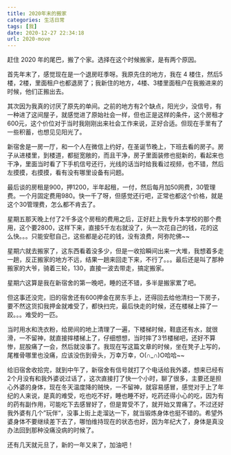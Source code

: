 ```yaml
---
title: 2020年末的搬家
categories: 生活日常
tags: [我]
date: 2020-12-27 22:34:18
url: 2020-move
---
```


赶住 2020 年的尾巴，搬了个家。选择在这个时候搬家，是有两个原因。

<!--more-->

 首先年末了，感觉现在是一个退房旺季呀。我原先住的地方，我在 4 楼住，然后5楼，2楼，里面租户也都退房了；我新住的地方，4楼、3楼里面租户在我搬进来的时候，他们正搬出去。

其次因为我真的讨厌了原先的单间。之前的地方有2个缺点，阳光少，没信号，有一种进了这间屋子，就感觉进了原始社会一样，但也正是这样的条件，这个房租才600元，这个价位对于当时我刚刚出来社会工作来说，正好合适。但现在手里有了一些积蓄，也想见见阳光了。

新宿舍是一房一厅，和一个人在微信上约好，在圣诞节晚上，下班去看的房子。房子从进楼里，到楼道，都挺宽敞的，而且干净，房子里面装修也挺新的，看起来也干净，里面当时看了下手机信号还行，光线的话当时给我看过视频，也不错，然后左摸摸，右摸摸，看有没有哪里设备有问题。

最后谈的房租是900，押1200，半年起租，一付，然后每月加50网费，30管理费。一个月固定费用980。快一千了呀，但感觉还行吧，正常也都这个价格，就是这个30管理费，怎么都不肯去了。

星期五那天晚上付了2千多这个房租的费用之后，正好赶上我专升本学校的那个费用，这个要2800，这样下来，直接5千左右就没了，头一次花自己的钱，花的这么快。。。只能安慰自己，这些都是必花的钱，没有浪费，阿弥陀佛~~

星期六就去搬家了，这东西看着没多少，但是一收拾瞬间出来一大堆，我想着多走一趟，反正搬家的地方不远，结果一趟来回走下来，不行了。。。最后还是叫了那种搬家的大爷，骑着三轮，130，直接一波去带走，搞定搬家。

星期六这算是我在新宿舍的第一晚吧，睡的还不错，多半是搬家累了吧。

但这事还没完，旧的宿舍还有600押金在房东手上，还得回去给他清扫一下房子，要不然这货扣我押金就难受了，都快扫完，最后快走的时候，还在楼梯上摔了一跤。。。难受的一匹。

当时用水和洗衣粉，给房间的地上清理了一遍，下楼梯时候，鞋底还有水，就很滑，一不留神，就直接摔楼梯上了，仔细想想，当时摔了3节楼梯吧，还好不算惨，屁股痛了一会，然后就没事了。我现在写这篇文章的时候，坐在凳子上写的，尾椎骨哪里也没痛，应该没伤到骨头，万幸万幸，O(∩_∩)O哈哈~~

给旧宿舍收拾完，就到中午了，新宿舍有信号就打了个电话给我外婆，想来已经有2个月没有和我外婆说过话了，这次直接打了快一个小时，聊了很多，主要还是担心外婆的身体，现在冬天温度降的贼快，一不留神，就容易感冒，感觉对于上了年纪的人来说，是真的难受，吃也吃不好，睡也睡不好，吃药还得小心的吃，因为有的药有副作用，可能吃下去感冒好了，但是胃受不了，就开始又胃痛了。不过还好我外婆有几个”玩伴“，没事上街上走溜达一下，就当锻炼身体也挺不错的。希望外婆身体不要继续差下去了，哪怕维持现在的状态也好，因为年纪大了，身体是真没办法回到那种没痛没病的时候了。

还有几天就元旦了，新的一年又来了，加油吧！